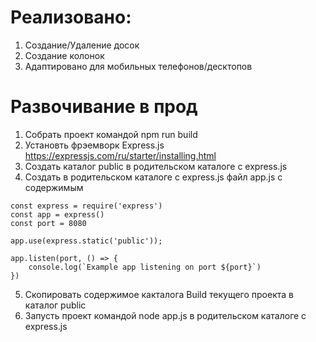 # Реализовано: #

1. Создание/Удаление досок
2. Создание колонок
3. Адаптировано для мобильных телефонов/десктопов

# Развочивание в прод #
1. Собрать проект командой npm run build
2. Установть фрэемворк Express.js https://expressjs.com/ru/starter/installing.html
3. Создать каталог public в родительском каталоге с express.js
4. Создать в родительском каталоге с express.js файл app.js c содержимым
```
const express = require('express')
const app = express()
const port = 8080

app.use(express.static('public'));

app.listen(port, () => {
    console.log(`Example app listening on port ${port}`)
})
```

5. Скопировать содержимое какталога Build текущего проекта в каталог public
6. Запусть проект командой node app.js в родительском каталоге с express.js
